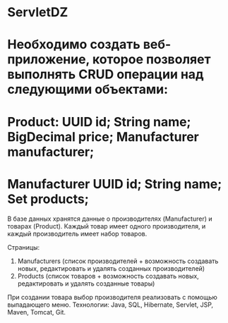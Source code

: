 # ServletDZ

Необходимо создать веб-приложение, которое позволяет выполнять CRUD операции над следующими объектами:
==========================
Product:
UUID id;
String name;
BigDecimal price;
Manufacturer manufacturer;
==========================
Manufacturer
UUID id;
String name;
Set<Product> products;
==========================
В базе данных хранятся данные о производителях (Manufacturer) и товарах (Product). Каждый товар имеет одного производителя, и каждый производитель имеет набор товаров.

Страницы:
1. Manufacturers (список производителей + возможность создавать новых, редактировать и удалять созданных производителей) 
2. Products (список товаров + возможность создавать новых, редактировать и удалять созданные товары)

При создании товара выбор производителя реализовать с помощью выпадающего меню.
Технологии:
Java, SQL, Hibernate, Servlet, JSP, Maven, Tomcat, Git.
